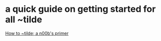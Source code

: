 # a quick guide on getting started for all ~tilde

[How to \~tilde; a n00b's
primer](http://tilde.town/~nezvanova/etc/primer_es.html)
